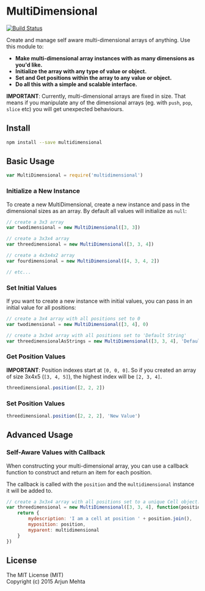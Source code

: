 # MultiDimensional

[![Build Status](https://travis-ci.org/arjunmehta/multidimensional.svg)](https://travis-ci.org/arjunmehta/multidimensional)

Create and manage self aware multi-dimensional arrays of anything. Use this module to:

- **Make multi-dimensional array instances with as many dimensions as you'd like.**
- **Initialize the array with any type of value or object.**
- **Set and Get positions within the array to any value or object.**
- **Do all this with a simple and scalable interface.**

**IMPORTANT**: Currently, multi-dimensional arrays are fixed in size. That means if you manipulate any of the dimensional arrays (eg. with `push`, `pop`, `slice` etc) you will get unexpected behaviours.

## Install
```bash
npm install --save multidimensional
```

## Basic Usage

```javascript
var MultiDimensional = require('multidimensional')
```

### Initialize a New Instance
To create a new MultiDimensional, create a new instance and pass in the dimensional sizes as an array. By default all values will initialize as `null`:

```javascript
// create a 3x3 array
var twodimensional = new MultiDimensional([3, 3])

// create a 3x3x4 array
var threedimensional = new MultiDimensional([3, 3, 4])

// create a 4x3x4x2 array
var fourdimensional = new MultiDimensional([4, 3, 4, 2])

// etc...
```

### Set Initial Values

If you want to create a new instance with initial values, you can pass in an initial value for all positions:
```javascript
// create a 3x4 array with all positions set to 0
var twodimensional = new MultiDimensional([3, 4], 0)

// create a 3x3x4 array with all positions set to 'Default String'
var threedimensionalAsStrings = new MultiDimensional([3, 3, 4], 'Default String')
```

### Get Position Values

**IMPORTANT**: Position indexes start at `[0, 0, 0]`. So if you created an array of size 3x4x5 (`[3, 4, 5]`), the highest index will be `[2, 3, 4]`.


```javascript
threedimensional.position([2, 2, 2])
```

### Set Position Values
```javascript
threedimensional.position([2, 2, 2], 'New Value')
```


## Advanced Usage

### Self-Aware Values with Callback
When constructing your multi-dimensional array, you can use a callback function to construct and return an item for each position.

The callback is called with the `position` and the `multidimensional` instance it will be added to.

```javascript
// create a 3x3x4 array with all positions set to a unique Cell object.
var threedimensional = new MultiDimensional([3, 3, 4], function(position, multidimensional) {
    return {
        mydescription: 'I am a cell at position ' + position.join(),
        myposition: position,
        myparent: multidimensional
    }
})
```


## License
The MIT License (MIT)<br/>
Copyright (c) 2015 Arjun Mehta
